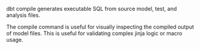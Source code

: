 dbt compile generates executable SQL from source model, test, and analysis files.

The compile command is useful for visually inspecting the compiled output of model files. This is useful for validating complex jinja logic or macro usage.